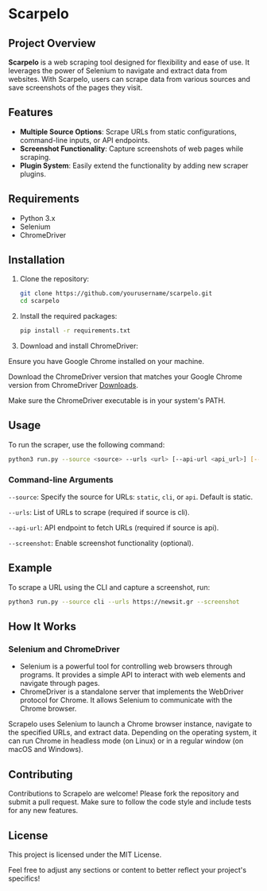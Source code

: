 # Scarpelo

## Project Overview

**Scarpelo** is a web scraping tool designed for flexibility and ease of use. It leverages the power of Selenium to navigate and extract data from websites. With Scarpelo, users can scrape data from various sources and save screenshots of the pages they visit.

## Features

- **Multiple Source Options**: Scrape URLs from static configurations, command-line inputs, or API endpoints.
- **Screenshot Functionality**: Capture screenshots of web pages while scraping.
- **Plugin System**: Easily extend the functionality by adding new scraper plugins.

## Requirements

- Python 3.x
- Selenium
- ChromeDriver

## Installation

1. Clone the repository:

   ```bash
   git clone https://github.com/yourusername/scarpelo.git
   cd scarpelo
   ```

2. Install the required packages:

   ```bash
   pip install -r requirements.txt
   ```

3. Download and install ChromeDriver:

Ensure you have Google Chrome installed on your machine.

Download the ChromeDriver version that matches your Google Chrome version from ChromeDriver [Downloads](https://googlechromelabs.github.io/chrome-for-testing/#stable).

Make sure the ChromeDriver executable is in your system's PATH.

## Usage

To run the scraper, use the following command:

```bash
python3 run.py --source <source> --urls <url> [--api-url <api_url>] [--screenshot]
```

### Command-line Arguments

`--source`: Specify the source for URLs: `static`, `cli`, or `api`. Default is static.

`--urls`: List of URLs to scrape (required if source is cli).

`--api-url`: API endpoint to fetch URLs (required if source is api).

`--screenshot`: Enable screenshot functionality (optional).

## Example

To scrape a URL using the CLI and capture a screenshot, run:

```bash
python3 run.py --source cli --urls https://newsit.gr --screenshot
```

## How It Works

### Selenium and ChromeDriver

- Selenium is a powerful tool for controlling web browsers through programs. It provides a simple API to interact with web elements and navigate through pages.
- ChromeDriver is a standalone server that implements the WebDriver protocol for Chrome. It allows Selenium to communicate with the Chrome browser.

Scrapelo uses Selenium to launch a Chrome browser instance, navigate to the specified URLs, and extract data. Depending on the operating system, it can run Chrome in headless mode (on Linux) or in a regular window (on macOS and Windows).

## Contributing

Contributions to Scrapelo are welcome! Please fork the repository and submit a pull request. Make sure to follow the code style and include tests for any new features.

## License

This project is licensed under the MIT License.

Feel free to adjust any sections or content to better reflect your project's specifics!
